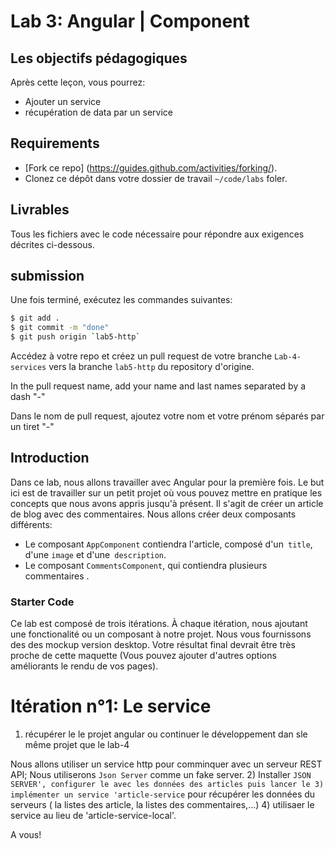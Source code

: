 # Lab 3: Angular | Component

## Les objectifs pédagogiques
Après cette leçon, vous pourrez:

- Ajouter un service 
- récupération de data par un service

## Requirements

- [Fork ce repo] (https://guides.github.com/activities/forking/).
- Clonez ce dépôt dans votre dossier de travail `~/code/labs` foler.

## Livrables
Tous les fichiers avec le code nécessaire pour répondre aux exigences décrites ci-dessous.

## submission

Une fois terminé, exécutez les commandes suivantes:

```bash
$ git add .
$ git commit -m "done"
$ git push origin `lab5-http`
```
Accédez à votre repo et créez un pull request  de votre branche `Lab-4-services`  vers la branche `lab5-http`  du repository d'origine.

In the pull request name, add your name and last names separated by a dash "-"


Dans le nom de pull request, ajoutez votre nom et votre prénom séparés par un tiret "-"

## Introduction
Dans ce lab, nous allons travailler avec Angular pour la première fois. Le but ici est de travailler sur un petit projet où vous pouvez mettre en pratique les concepts que nous avons appris jusqu'à présent. Il s'agit de créer un article de blog avec des commentaires. Nous allons créer deux composants différents:

- Le composant `AppComponent`  contiendra l'article, composé d'un` title`, d'une `image` et d'une` description`.
- Le composant `CommentsComponent`, qui contiendra plusieurs commentaires .

### Starter Code
Ce lab est composé de trois itérations. À chaque itération, nous ajoutant une fonctionalité ou un composant à notre projet. Nous vous fournissons des 
des mockup version desktop. Votre résultat final devrait être très proche de cette maquette (Vous pouvez ajouter d'autres options améliorants le rendu de vos pages).

# Itération n°1:  Le service
1) récupérer le  le projet angular ou continuer le développement dan sle même projet que le lab-4

Nous allons utiliser un service http pour comminquer avec un serveur REST API; Nous utiliserons  `Json Server` comme un fake server.
2) Installer `JSON SERVER', configurer le avec les données des articles puis lancer le
3) implémenter un service 'article-service`  pour récupérer les données du serveurs ( la listes des article, la listes des commentaires,...)
4) utilisaer le service au lieu de 'article-service-local'.

A vous!
